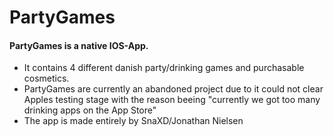 # PartyGames

#### PartyGames is a native IOS-App.
* It contains 4 different danish party/drinking games and purchasable cosmetics.
* PartyGames are currently an abandoned project due to it could not clear Apples testing stage with the reason beeing "currently we got too many drinking apps on the App Store"
* The app is made entirely by SnaXD/Jonathan Nielsen
